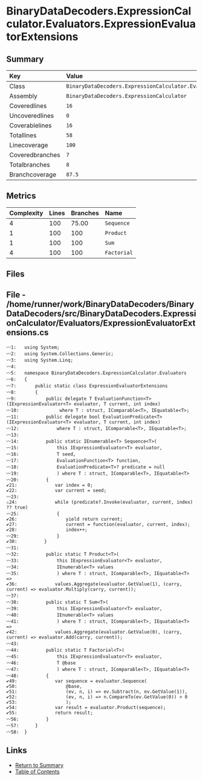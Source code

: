 ﻿# BinaryDataDecoders.ExpressionCalculator.Evaluators.ExpressionEvaluatorExtensions

## Summary

| Key             | Value                                                                              |
| :-------------- | :--------------------------------------------------------------------------------- |
| Class           | `BinaryDataDecoders.ExpressionCalculator.Evaluators.ExpressionEvaluatorExtensions` |
| Assembly        | `BinaryDataDecoders.ExpressionCalculator`                                          |
| Coveredlines    | `16`                                                                               |
| Uncoveredlines  | `0`                                                                                |
| Coverablelines  | `16`                                                                               |
| Totallines      | `58`                                                                               |
| Linecoverage    | `100`                                                                              |
| Coveredbranches | `7`                                                                                |
| Totalbranches   | `8`                                                                                |
| Branchcoverage  | `87.5`                                                                             |

## Metrics

| Complexity | Lines | Branches | Name        |
| :--------- | :---- | :------- | :---------- |
| 4          | 100   | 75.00    | `Sequence`  |
| 1          | 100   | 100      | `Product`   |
| 1          | 100   | 100      | `Sum`       |
| 4          | 100   | 100      | `Factorial` |

## Files

## File - /home/runner/work/BinaryDataDecoders/BinaryDataDecoders/src/BinaryDataDecoders.ExpressionCalculator/Evaluators/ExpressionEvaluatorExtensions.cs

```CSharp
〰1:   using System;
〰2:   using System.Collections.Generic;
〰3:   using System.Linq;
〰4:   
〰5:   namespace BinaryDataDecoders.ExpressionCalculator.Evaluators
〰6:   {
〰7:       public static class ExpressionEvaluatorExtensions
〰8:       {
〰9:           public delegate T EvaluationFunction<T>(IExpressionEvaluator<T> evaluator, T current, int index)
〰10:               where T : struct, IComparable<T>, IEquatable<T>;
〰11:          public delegate bool EvaluationPredicate<T>(IExpressionEvaluator<T> evaluator, T current, int index)
〰12:              where T : struct, IComparable<T>, IEquatable<T>;
〰13:  
〰14:          public static IEnumerable<T> Sequence<T>(
〰15:              this IExpressionEvaluator<T> evaluator,
〰16:              T seed,
〰17:              EvaluationFunction<T> function,
〰18:              EvaluationPredicate<T>? predicate = null
〰19:              ) where T : struct, IComparable<T>, IEquatable<T>
〰20:          {
✔21:              var index = 0;
✔22:              var current = seed;
〰23:  
⚠24:              while (predicate?.Invoke(evaluator, current, index) ?? true)
〰25:              {
✔26:                  yield return current;
✔27:                  current = function(evaluator, current, index);
✔28:                  index++;
〰29:              }
✔30:          }
〰31:  
〰32:          public static T Product<T>(
〰33:              this IExpressionEvaluator<T> evaluator,
〰34:              IEnumerable<T> values
〰35:              ) where T : struct, IComparable<T>, IEquatable<T> =>
✔36:              values.Aggregate(evaluator.GetValue(1), (carry, current) => evaluator.Multiply(carry, current));
〰37:  
〰38:          public static T Sum<T>(
〰39:              this IExpressionEvaluator<T> evaluator,
〰40:              IEnumerable<T> values
〰41:              ) where T : struct, IComparable<T>, IEquatable<T> =>
✔42:              values.Aggregate(evaluator.GetValue(0), (carry, current) => evaluator.Add(carry, current));
〰43:  
〰44:          public static T Factorial<T>(
〰45:              this IExpressionEvaluator<T> evaluator,
〰46:              T @base
〰47:              ) where T : struct, IComparable<T>, IEquatable<T>
〰48:          {
✔49:              var sequence = evaluator.Sequence(
✔50:                  @base,
✔51:                  (ev, n, i) => ev.Subtract(n, ev.GetValue(1)),
✔52:                  (ev, n, i) => n.CompareTo(ev.GetValue(0)) > 0
✔53:                  );
✔54:              var result = evaluator.Product(sequence);
✔55:              return result;
〰56:          }
〰57:      }
〰58:  }
```

## Links

* [Return to Summary](Summary.md)
* [Table of Contents](../TOC.md)

